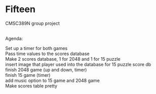 # Fifteen
CMSC389N group project<br /><br />


Agenda: <br />

Set up a timer for both games <br />
Pass time values to the scores database <br />
Make 2 scores database, 1 for 2048 and 1 for 15 puzzle <br />
insert image that player used into the database for 15 puzzle score db<br />
finish 2048 game (up and down, timer) <br />
finish 15 game (timer) <br />
add music option to 15 game and 2048 game <br />
Make scores table pretty <br />

